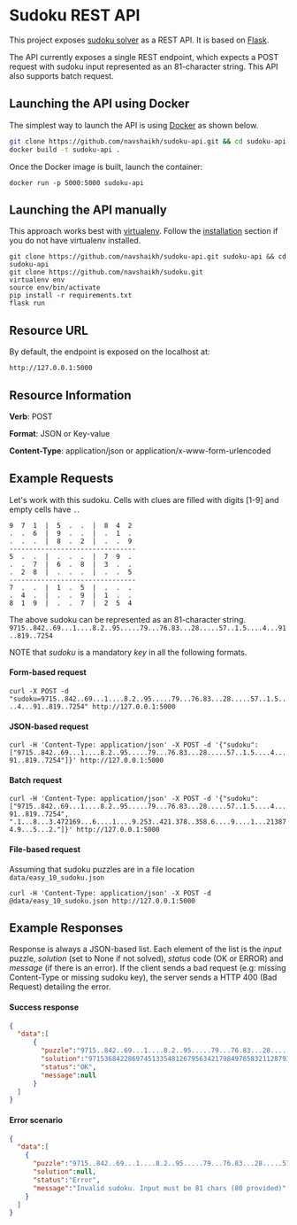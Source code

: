 # Sudoku REST API

This project exposes [sudoku solver](https://github.com/navshaikh/sudoku) as a REST API. It is based on [Flask](https://flask.pocoo.org/).

The API currently exposes a single REST endpoint, which expects a POST request with sudoku input represented as an 81-character string. This API also supports batch request.

## Launching the API using Docker

The simplest way to launch the API is using [Docker](https:/www.docker.com/) as shown below.

```bash
git clone https://github.com/navshaikh/sudoku-api.git && cd sudoku-api
docker build -t sudoku-api .
```

Once the Docker image is built, launch the container:

`docker run -p 5000:5000 sudoku-api`

## Launching the API manually

This approach works best with [virtualenv](https://virtualenv.pypa.io/en/latest/). Follow the [installation](https://virtualenv.pypa.io/en/latest/installation/) section if you do not have virtualenv installed.

```
git clone https://github.com/navshaikh/sudoku-api.git sudoku-api && cd sudoku-api
git clone https://github.com/navshaikh/sudoku.git
virtualenv env
source env/bin/activate
pip install -r requirements.txt
flask run
```

## Resource URL

By default, the endpoint is exposed on the localhost at:

`http://127.0.0.1:5000`

## Resource Information

**Verb**: POST

**Format**: JSON or Key-value

**Content-Type**: application/json or application/x-www-form-urlencoded

## Example Requests

Let's work with this sudoku. Cells with clues are filled with digits [1-9] and empty cells have `.`.
```
9  7  1  |  5  .  .  |  8  4  2
.  .  6  |  9  .  .  |  .  1  .
.  .  .  |  8  .  2  |  .  .  9
--------------------------------
5  .  .  |  .  .  .  |  7  9  .
.  .  7  |  6  .  8  |  3  .  .
.  2  8  |  .  .  .  |  .  .  5
--------------------------------
7  .  .  |  1  .  5  |  .  .  .
.  4  .  |  .  .  9  |  1  .  .
8  1  9  |  .  .  7  |  2  5  4
```

The above sudoku can be represented as an 81-character string.
`9715..842..69...1....8.2..95.....79...76.83...28.....57..1.5....4...91..819..7254`

NOTE that *sudoku* is a mandatory *key* in all the following formats.

#### Form-based request

`curl -X POST -d "sudoku=9715..842..69...1....8.2..95.....79...76.83...28.....57..1.5....4...91..819..7254" http://127.0.0.1:5000`

#### JSON-based request

`curl -H 'Content-Type: application/json' -X POST -d '{"sudoku":["9715..842..69...1....8.2..95.....79...76.83...28.....57..1.5....4...91..819..7254"]}' http://127.0.0.1:5000`

#### Batch request
`curl -H 'Content-Type: application/json' -X POST -d '{"sudoku":["9715..842..69...1....8.2..95.....79...76.83...28.....57..1.5....4...91..819..7254", ".1...8...3.472169...6....1....9.253..421.378..358.6....9....1...213874.9...5...2."]}' http://127.0.0.1:5000`

#### File-based request
Assuming that sudoku puzzles are in a file location `data/easy_10_sudoku.json`

`curl -H 'Content-Type: application/json' -X POST -d @data/easy_10_sudoku.json http://127.0.0.1:5000`

## Example Responses

Response is always a JSON-based list. Each element of the list is the *input* puzzle, *solution* (set to None if not solved), *status* code (OK or ERROR) and *message* (if there is an error). If the client sends a bad request (e.g: missing Content-Type or missing sudoku key), the server sends a HTTP 400 (Bad Request) detailing the error.

#### Success response
```json
{
  "data":[
      {
        "puzzle":"9715..842..69...1....8.2..95.....79...76.83...28.....57..1.5....4...91..819..7254",
        "solution":"971536842286974513354812679563421798497658321128793465732145986645289137819367254",
        "status":"OK",
        "message":null
      }
  ]
}
```

#### Error scenario
```json
{
  "data":[
    {
      "puzzle":"9715..842..69...1....8.2..95.....79...76.83...28.....57..1.5....4...91..819..725",
      "solution":null,
      "status":"Error",
      "message":"Invalid sudoku. Input must be 81 chars (80 provided)"
    }
  ]  
}
```
